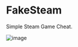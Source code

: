 # FakeSteam
Simple Steam Game Cheat.


![image](https://github.com/user-attachments/assets/35e14f6a-a4db-4105-bab9-839f3b724617)
